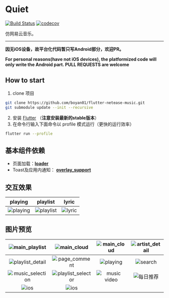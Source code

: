 # Quiet 
[![Build Status](https://travis-ci.com/boyan01/flutter-netease-music.svg?branch=master)](https://travis-ci.com/boyan01/flutter-netease-music)
[![codecov](https://codecov.io/gh/boyan01/flutter-netease-music/branch/master/graph/badge.svg)](https://codecov.io/gh/boyan01/flutter-netease-music)

仿网易云音乐。 

---

**因无iOS设备，故平台化代码暂只写Android部分，欢迎PR。**

**For personal reasons(have not iOS devices), the platformized code will only write the Android part. PULL REQUESTS are welcome**


## How to start
  1. clone 项目
  ```bash
  git clone https://github.com/boyan01/flutter-netease-music.git 
  git submodule update --init --recursive
  ```
  2. 安装 [Flutter](https://flutter.io/docs/get-started/install) （**注意安装最新的stable版本**）
  3. 在命令行输入下面命令以 profile 模式运行（更快的运行效率）
 ```bash
 flutter run --profile
 ```

## 基本组件依赖

* 页面加载：[**loader**](https://github.com/boyan01/loader)
* Toast及应用内通知： [**overlay_support**](https://github.com/boyan01/overlay_support)

## 交互效果
| playing | playlist | lyric |
|------|-----|----|
|![playing](https://raw.githubusercontent.com/boyan01/boyan01.github.io/master/quiet/play_interaction.gif)| ![playlist](https://boyan01.github.io/quiet/interation_playlist.gif) | ![lyric](https://boyan01.github.io/quiet/lyric.gif) |


## 图片预览

| ![main_playlist](https://boyan01.github.io/quiet/main_playlist.png) | ![main_cloud](https://boyan01.github.io/quiet/main_playlist_dark.png) | ![main_cloud](https://boyan01.github.io/quiet/main_cloud.jpg) | ![artist_detail](https://boyan01.github.io/quiet/artist_detail.jpg) |
| :----------------------------------------------------------: | :----------------------------------------------------------: | :----------------------------------------------------------: | :----------------------------------------------------------: |
| ![playlist_detail](https://boyan01.github.io/quiet/playlist_detail.png) | ![page_comment](https://boyan01.github.io/quiet/page_comment.png) |   ![playing](https://boyan01.github.io/quiet/playing.png)    |    ![search](https://boyan01.github.io/quiet/search.jpg)     |
| ![music_selection](https://boyan01.github.io/quiet/music_selection.png) | ![playlist_selector](https://boyan01.github.io/quiet/playlist_selector.jpg) | ![music video](https://boyan01.github.io/quiet/music_video.png) | ![每日推荐](https://boyan01.github.io/quiet/daily_playlist.png) |
| ![ios](https://boyan01.github.io/quiet/ios_playlist_detail.jpg) |   ![ios](https://boyan01.github.io/quiet/user_detail.png)    |                                                              |                                                              |

